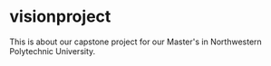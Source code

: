 # visionproject
This is about our capstone project for our Master's in Northwestern Polytechnic University.
